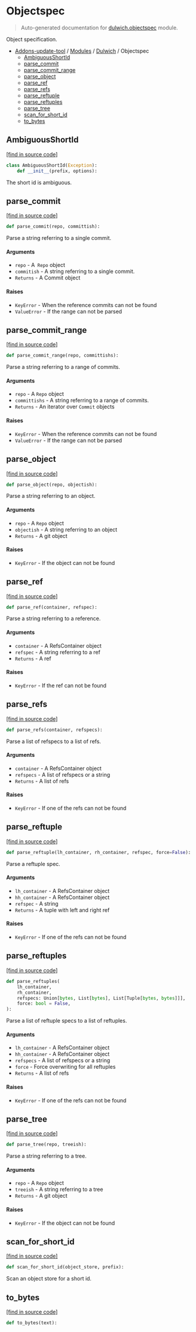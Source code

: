 # Objectspec

> Auto-generated documentation for [dulwich.objectspec](blob/master/dulwich/objectspec.py) module.

Object specification.

- [Addons-update-tool](..\README.md#addons-update-tool) / [Modules](..\MODULES.md#addons-update-tool-modules) / [Dulwich](index.md#dulwich) / Objectspec
    - [AmbiguousShortId](#ambiguousshortid)
    - [parse_commit](#parse_commit)
    - [parse_commit_range](#parse_commit_range)
    - [parse_object](#parse_object)
    - [parse_ref](#parse_ref)
    - [parse_refs](#parse_refs)
    - [parse_reftuple](#parse_reftuple)
    - [parse_reftuples](#parse_reftuples)
    - [parse_tree](#parse_tree)
    - [scan_for_short_id](#scan_for_short_id)
    - [to_bytes](#to_bytes)

## AmbiguousShortId

[[find in source code]](blob/master/dulwich/objectspec.py#L188)

```python
class AmbiguousShortId(Exception):
    def __init__(prefix, options):
```

The short id is ambiguous.

## parse_commit

[[find in source code]](blob/master/dulwich/objectspec.py#L211)

```python
def parse_commit(repo, committish):
```

Parse a string referring to a single commit.

#### Arguments

  - `repo` - A` Repo` object
  - `commitish` - A string referring to a single commit.
- `Returns` - A Commit object

#### Raises

- `KeyError` - When the reference commits can not be found
- `ValueError` - If the range can not be parsed

## parse_commit_range

[[find in source code]](blob/master/dulwich/objectspec.py#L172)

```python
def parse_commit_range(repo, committishs):
```

Parse a string referring to a range of commits.

#### Arguments

  - `repo` - A `Repo` object
  - `committishs` - A string referring to a range of commits.
- `Returns` - An iterator over `Commit` objects

#### Raises

- `KeyError` - When the reference commits can not be found
- `ValueError` - If the range can not be parsed

## parse_object

[[find in source code]](blob/master/dulwich/objectspec.py#L32)

```python
def parse_object(repo, objectish):
```

Parse a string referring to an object.

#### Arguments

  - `repo` - A `Repo` object
  - `objectish` - A string referring to an object
- `Returns` - A git object

#### Raises

- `KeyError` - If the object can not be found

## parse_ref

[[find in source code]](blob/master/dulwich/objectspec.py#L67)

```python
def parse_ref(container, refspec):
```

Parse a string referring to a reference.

#### Arguments

  - `container` - A RefsContainer object
  - `refspec` - A string referring to a ref
- `Returns` - A ref

#### Raises

- `KeyError` - If the ref can not be found

## parse_refs

[[find in source code]](blob/master/dulwich/objectspec.py#L153)

```python
def parse_refs(container, refspecs):
```

Parse a list of refspecs to a list of refs.

#### Arguments

  - `container` - A RefsContainer object
  - `refspecs` - A list of refspecs or a string
- `Returns` - A list of refs

#### Raises

- `KeyError` - If one of the refs can not be found

## parse_reftuple

[[find in source code]](blob/master/dulwich/objectspec.py#L92)

```python
def parse_reftuple(lh_container, rh_container, refspec, force=False):
```

Parse a reftuple spec.

#### Arguments

  - `lh_container` - A RefsContainer object
  - `hh_container` - A RefsContainer object
  - `refspec` - A string
- `Returns` - A tuple with left and right ref

#### Raises

- `KeyError` - If one of the refs can not be found

## parse_reftuples

[[find in source code]](blob/master/dulwich/objectspec.py#L127)

```python
def parse_reftuples(
    lh_container,
    rh_container,
    refspecs: Union[bytes, List[bytes], List[Tuple[bytes, bytes]]],
    force: bool = False,
):
```

Parse a list of reftuple specs to a list of reftuples.

#### Arguments

  - `lh_container` - A RefsContainer object
  - `hh_container` - A RefsContainer object
  - `refspecs` - A list of refspecs or a string
  - `force` - Force overwriting for all reftuples
- `Returns` - A list of refs

#### Raises

- `KeyError` - If one of the refs can not be found

## parse_tree

[[find in source code]](blob/master/dulwich/objectspec.py#L46)

```python
def parse_tree(repo, treeish):
```

Parse a string referring to a tree.

#### Arguments

  - `repo` - A `Repo` object
  - `treeish` - A string referring to a tree
- `Returns` - A git object

#### Raises

- `KeyError` - If the object can not be found

## scan_for_short_id

[[find in source code]](blob/master/dulwich/objectspec.py#L196)

```python
def scan_for_short_id(object_store, prefix):
```

Scan an object store for a short id.

## to_bytes

[[find in source code]](blob/master/dulwich/objectspec.py#L26)

```python
def to_bytes(text):
```
